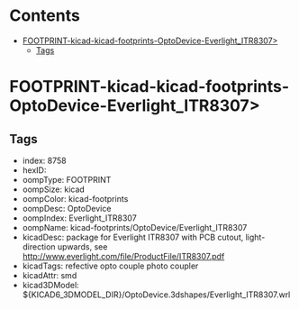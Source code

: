 



Contents
========

* [FOOTPRINT-kicad-kicad-footprints-OptoDevice-Everlight_ITR8307>](#footprint-kicad-kicad-footprints-optodevice-everlight_itr8307)
	* [Tags](#tags)

# FOOTPRINT-kicad-kicad-footprints-OptoDevice-Everlight_ITR8307>

## Tags

- index: 8758
- hexID: 
- oompType: FOOTPRINT
- oompSize: kicad
- oompColor: kicad-footprints
- oompDesc: OptoDevice
- oompIndex: Everlight_ITR8307
- oompName: kicad-footprints/OptoDevice/Everlight_ITR8307
- kicadDesc: package for Everlight ITR8307 with PCB cutout, light-direction upwards, see http://www.everlight.com/file/ProductFile/ITR8307.pdf
- kicadTags: refective opto couple photo coupler
- kicadAttr: smd
- kicad3DModel: ${KICAD6_3DMODEL_DIR}/OptoDevice.3dshapes/Everlight_ITR8307.wrl
